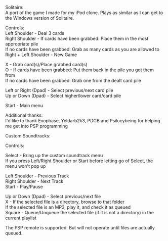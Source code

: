 Solitaire:  
A port of the game I made for my iPod clone. Plays as similar as I can get to the Windows version of Solitaire.

Controls:  
Left Shoulder		- Deal 3 cards  
Right Shoulder		- If cards have been grabbed:		Place them in the most appropriate pile  
			  If no cards have been grabbed:	Grab as many cards as you are allowed to  
Right + Left Shoulder	- New Game  

X			- Grab card(s)/Place grabbed card(s)  
O			- If cards have been grabbed:		Put them back in the pile you got them from  
			  If no cards have been grabbed:	Grab one from the dealt card pile  

Left or Right (Dpad)	- Select previous/next card pile  
Up or Down (Dpad)	- Select higher/lower card/card pile  

Start 			- Main menu  

Additional thanks:  
I'd like to thank Exophase, Yeldarb2k3, PDGB and Psilocybeing for helping me get into PSP programming  


Custom Soundtracks:  

Controls:  

Select			- Bring up the custom soundtrack menu  
			  If you press Left/Right Shoulder or Start before letting go of Select, the menu won't pop up  

Left Shoulder		- Previous Track  
Right Shoulder		- Next Track  
Start			- Play/Pause  

Up or Down (Dpad)	- Select previous/next file  
X			- If the selected file is a directory, browse to that folder  
			  If the selected file is an MP3, play it, and check it as queued  
Square			- Queue/Unqueue the selected file (if it is not a directory) in the current playlist  

The PSP remote is supported. But will not operate until files are actually queued.  
